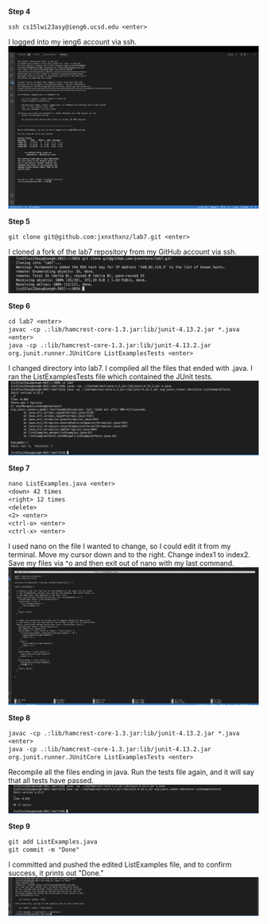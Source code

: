 **Step 4**
```
ssh cs15lwi23asy@ieng6.ucsd.edu <enter>
```
I logged into my ieng6 account via ssh.
![Image](step4.png)

**Step 5**
```
git clone git@github.com:jxnxthxnz/lab7.git <enter>
```
I cloned a fork of the lab7 repository from my GitHub account via ssh.
![Image](step5.png)

**Step 6**
```
cd lab7 <enter>
javac -cp .:lib/hamcrest-core-1.3.jar:lib/junit-4.13.2.jar *.java <enter>
java -cp .:lib/hamcrest-core-1.3.jar:lib/junit-4.13.2.jar org.junit.runner.JUnitCore ListExamplesTests <enter>
```
I changed directory into lab7. I compiled all the files that ended with .java. I ran the ListExamplesTests file which contained the JUnit tests.
![Image](step6.png)

**Step 7**
```
nano ListExamples.java <enter>
<down> 42 times
<right> 12 times
<delete>
<2> <enter>
<ctrl-o> <enter>
<ctrl-x> <enter>
```
I used nano on the file I wanted to change, so I could edit it from my terminal. Move my cursor down and to the right. Change index1 to index2. Save my files via ^o and then exit out of nano with my last command.
![Image](step7.png)

**Step 8**
```
javac -cp .:lib/hamcrest-core-1.3.jar:lib/junit-4.13.2.jar *.java <enter>
java -cp .:lib/hamcrest-core-1.3.jar:lib/junit-4.13.2.jar org.junit.runner.JUnitCore ListExamplesTests <enter>
```
Recompile all the files ending in java. Run the tests file again, and it will say that all tests have passed.
![Image](step8.png)

**Step 9**
```
git add ListExamples.java
git commit -m "Done"
```
I committed and pushed the edited ListExamples file, and to confirm success, it prints out "Done."
![Image](step9.png)


